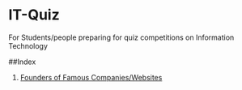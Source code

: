 # IT-Quiz
For Students/people preparing for quiz competitions on Information Technology 

##Index

1. [Founders of Famous Companies/Websites](/founders.md)
